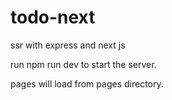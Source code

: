 # todo-next
ssr with express and next js

run npm run dev to start the server.


pages will load from pages directory.


